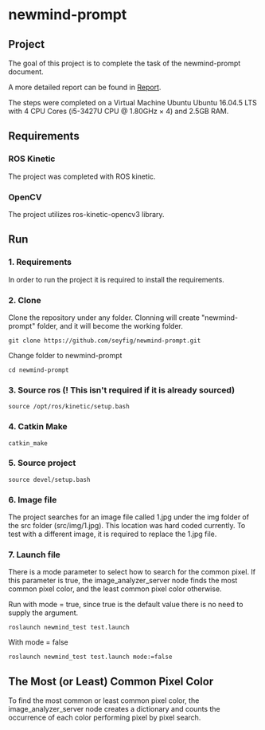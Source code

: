 [//]: # (References)
[1]: ./REPORT.md "Report"

# newmind-prompt
## Project

The goal of this project is to complete the task of the newmind-prompt document.

A more detailed report can be found in [Report][1].  

The steps were completed on a Virtual Machine Ubuntu Ubuntu 16.04.5 LTS with 4 CPU Cores (i5-3427U CPU @ 1.80GHz × 4) and 2.5GB RAM.

## Requirements

### ROS Kinetic

The project was completed with ROS kinetic.

### OpenCV

The project utilizes ros-kinetic-opencv3 library.

## Run
### 1. Requirements
In order to run the project it is required to install the requirements.
### 2. Clone 
Clone the repository under any folder. Clonning will create "newmind-prompt" folder, and it will become the working folder.

```
git clone https://github.com/seyfig/newmind-prompt.git
```

Change folder to newmind-prompt
```
cd newmind-prompt
```

### 3. Source ros (! This isn't required if it is already sourced)
```
source /opt/ros/kinetic/setup.bash
```
### 4. Catkin Make
```
catkin_make
```

### 5. Source project
```
source devel/setup.bash
```

### 6. Image file
The project searches for an image file called 1.jpg under the img folder of the src folder (src/img/1.jpg). This location was hard coded currently. To test with a different image, it is required to replace the 1.jpg file.

### 7. Launch file
There is a mode parameter to select how to search for the common pixel. If this parameter is true, the image_analyzer_server node finds the most common pixel color, and the least common pixel color otherwise.

Run with mode = true, since true is the default value there is no need to supply the argument.
```
roslaunch newmind_test test.launch
```


With mode = false

```
roslaunch newmind_test test.launch mode:=false
```

## The Most (or Least) Common Pixel Color
To find the most common or least common pixel color, the image_analyzer_server node creates a dictionary and counts the occurrence of each color performing pixel by pixel search. 